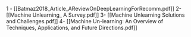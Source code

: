
1 - [[Batmaz2018_Article_AReviewOnDeepLearningForRecomm.pdf]]
2- [[Machine Unlearning_ A Survey.pdf]]
3- [[Machine Unlearning Solutions and Challenges.pdf]]
4- [[Machine Un-learning: An Overview of Techniques, Applications, and Future Directions.pdf]]

